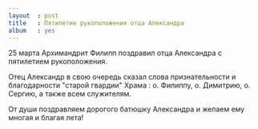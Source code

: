 ```yaml
---
layout  : post
title   : Пятилетие рукоположения отца Александра
album   : yes
---
```


25 марта Архимандрит Филипп поздравил отца Александра с пятилетием рукоположения.

Отец Александр в свою очередь сказал слова признательности и благодарности "старой гвардии" Храма : о. Филиппу, о. Димитрию, о. Сергию, а также всем служителям. 

От души поздравляем дорогого батюшку Александра и желаем ему многая и благая лета!
